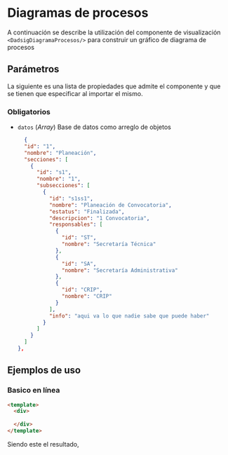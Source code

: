 # Diagramas de procesos

A continuación se describe la utilización del componente de visualización `<DadsigDiagramaProcesos/>` para construir un
gráfico de diagrama de procesos

## Parámetros

La siguiente es una lista de propiedades que admite el componente y que se tienen que especificar al importar el mismo.

### Obligatorios

* `datos` (_Array_) Base de datos como arreglo de objetos

    ```json
      {
      "id": "1",
      "nombre": "Planeación",
      "secciones": [
        {
          "id": "s1",
          "nombre": "1",
          "subsecciones": [
            {
              "id": "s1ss1",
              "nombre": "Planeación de Convocatoria",
              "estatus": "Finalizada",
              "descripcion": "1 Convocatoria",
              "responsables": [
                {
                  "id": "ST",
                  "nombre": "Secretaría Técnica"
                },
                {
                  "id": "SA",
                  "nombre": "Secretaría Administrativa"
                },
                {
                  "id": "CRIP",
                  "nombre": "CRIP"
                }
              ],
              "info": "aqui va lo que nadie sabe que puede haber"
            }
          ]
        }
      ]
    },
    ```


## Ejemplos de uso



### Basico en línea


```html
<template>
  <div>
    
  </div>
</template>
```

Siendo este el resultado,

<diagrama-procesos-basico/>
